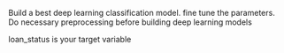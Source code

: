 Build a best deep learning classification model. fine tune the parameters. Do necessary preprocessing before building deep learning models


loan_status is your target variable
